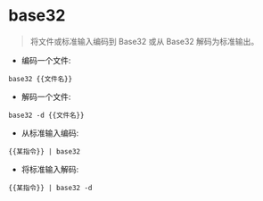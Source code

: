 # base32

> 将文件或标准输入编码到 Base32 或从 Base32 解码为标准输出。

- 编码一个文件:

`base32 {{文件名}}`

- 解码一个文件:

`base32 -d {{文件名}}`

- 从标准输入编码:

`{{某指令}} | base32`

- 将标准输入解码:

`{{某指令}} | base32 -d`
